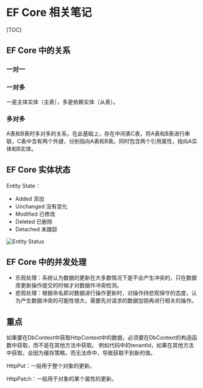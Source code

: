 # EF Core 相关笔记

[TOC]





## EF Core 中的关系

### 一对一

### 一对多

一是主体实体（主表），多是依赖实体（从表）。

### 多对多

A表和B表时多对多的关系，在此基础上，存在中间表C表，将A表和B表进行串联，C表中含有两个外键，分别指向A表和B表。同时包含两个引用属性，指向A实体和B实体。



## EF Core 实体状态

Entity State：

- Added 添加
- Unchanged 没有变化 
- Modified 已修改
- Deleted 已删除 
- Detached 未跟踪 

![Entity Status](assets/MTY4ODg1MDY3NzE5MzgxNw_121073_SBj2-j-x2tyVtQen_1604237599.png)



## EF Core 中的并发处理

- 乐观处理：系统认为数据的更新在大多数情况下是不会产生冲突的，只在数据库更新操作提交的时候才对数据作冲突检测。
- 悲观处理：根据命名即对数据进行操作更新时，对操作持悲观保守的态度，认为产生数据冲突的可能性很大，需要先对请求的数据加锁再进行相关的操作。



## 重点

如果要在DbContext中获取HttpContext中的数据，必须要在DbContext的构造函数中获取，而不是在其他方法中获取。
例如代码中的tenantId，如果在其他方法中获取，会因为缓存策略，而无法命中，导致获取不到新的值。



HttpPut：一般用于整个对象的更新。

HttpPatch：一般用于对象的某个属性的更新。







